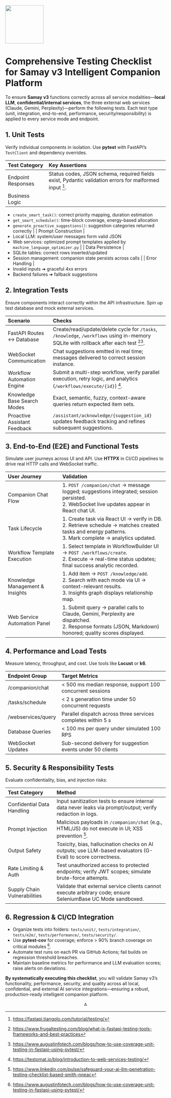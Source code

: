 <img src="https://r2cdn.perplexity.ai/pplx-full-logo-primary-dark%402x.png" class="logo" width="120"/>

# Comprehensive Testing Checklist for Samay v3 Intelligent Companion Platform

To ensure **Samay v3** functions correctly across all service modalities—**local LLM**, **confidential/internal services**, the three external web services (Claude, Gemini, Perplexity)—perform the following tests. Each test type (unit, integration, end-to-end, performance, security/responsibility) is applied to every service mode and endpoint.

## 1. Unit Tests

Verify individual components in isolation. Use **pytest** with FastAPI’s `TestClient` and dependency overrides.


| Test Category | Key Assertions |
| :-- | :-- |
| Endpoint Responses | Status codes, JSON schema, required fields exist, Pydantic validation errors for malformed input [^1]. |
| Business Logic |  |

- `create_smart_task()`: correct priority mapping, duration estimation
- `get_smart_schedule()`: time-block coverage, energy-based allocation
- `generate_proactive_suggestions()`: suggestion categories returned correctly
|
| Prompt Construction      |
- Local LLM: system/user messages form valid JSON
- Web services: optimized prompt templates applied by `machine_language_optimizer.py`
|
| Data Persistence         |
- SQLite tables: correct rows inserted/updated
- Session management: companion state persists across calls
|
| Error Handling           |
- Invalid inputs ➔ graceful 4xx errors
- Backend failures ➔ fallback suggestions


## 2. Integration Tests

Ensure components interact correctly within the API infrastructure. Spin up test database and mock external services.


| Scenario | Checks |
| :-- | :-- |
| FastAPI Routes ↔️ Database | Create/read/update/delete cycle for `/tasks`, `/knowledge`, `/workflows` using in-memory SQLite with rollback after each test [^2][^3]. |
| WebSocket Communication | Chat suggestions emitted in real time; messages delivered to correct session instance. |
| Workflow Automation Engine | Submit a multi-step workflow, verify parallel execution, retry logic, and analytics (`/workflows/execute/{id}`) [^4]. |
| Knowledge Base Search Modes | Exact, semantic, fuzzy, context-aware queries return expected item sets. |
| Proactive Assistant Feedback | `/assistant/acknowledge/{suggestion_id}` updates feedback tracking and refines subsequent suggestions. |

## 3. End-to-End (E2E) and Functional Tests

Simulate user journeys across UI and API. Use **HTTPX** in CI/CD pipelines to drive real HTTP calls and WebSocket traffic.


| User Journey | Validation |
| :-- | :-- |
| Companion Chat Flow | 1. `POST /companion/chat` → message logged; suggestions integrated; session persisted.<br>2. WebSocket live updates appear in React chat UI. |
| Task Lifecycle | 1. Create task via React UI → verify in DB.<br>2. Retrieve schedule → matches created tasks and energy patterns.<br>3. Mark complete → analytics updated. |
| Workflow Template Execution | 1. Select template in WorkflowBuilder UI → `POST /workflows/create`.<br>2. Execute → real-time status updates; final success analytic recorded. |
| Knowledge Management \& Insights | 1. Add item → `POST /knowledge/add`.<br>2. Search with each mode via UI → context-relevant results.<br>3. Insights graph displays relationship map. |
| Web Service Automation Panel | 1. Submit query → parallel calls to Claude, Gemini, Perplexity are dispatched.<br>2. Response formats (JSON, Markdown) honored; quality scores displayed. |

## 4. Performance and Load Tests

Measure latency, throughput, and cost. Use tools like **Locust** or **k6**.


| Endpoint Group | Target Metrics |
| :-- | :-- |
| /companion/chat | < 500 ms median response, support 100 concurrent sessions |
| /tasks/schedule | < 2 s generation time under 50 concurrent requests |
| /webservices/query | Parallel dispatch across three services completes within 5 s |
| Database Queries | < 100 ms per query under simulated 100 RPS |
| WebSocket Updates | Sub-second delivery for suggestion events under 50 clients |

## 5. Security \& Responsibility Tests

Evaluate confidentiality, bias, and injection risks:


| Test Category | Method |
| :-- | :-- |
| Confidential Data Handling | Input sanitization tests to ensure internal data never leaks via prompt/output; verify redaction in logs. |
| Prompt Injection | Malicious payloads in `/companion/chat` (e.g., HTML/JS) do not execute in UI; XSS prevention [^5]. |
| Output Safety | Toxicity, bias, hallucination checks on AI outputs; use LLM-based evaluators (G-Eval) to score correctness. |
| Rate Limiting \& Auth | Test unauthorized access to protected endpoints; verify JWT scopes; simulate brute-force attempts. |
| Supply Chain Vulnerabilities | Validate that external service clients cannot execute arbitrary code; ensure SeleniumBase UC Mode sandboxed. |

## 6. Regression \& CI/CD Integration

- Organize tests into folders: `tests/unit/`, `tests/integration/`, `tests/e2e/`, `tests/performance/`, `tests/security/`.
- Use **pytest-cov** for coverage; enforce > 90% branch coverage on critical modules [^3].
- Automate test runs on each PR via GitHub Actions; fail builds on regression threshold breaches.
- Maintain baseline metrics for performance and LLM evaluation scores; raise alerts on deviations.

**By systematically executing this checklist**, you will validate Samay v3’s functionality, performance, security, and quality across all local, confidential, and external AI service integrations—ensuring a robust, production-ready intelligent companion platform.

<div style="text-align: center">⁂</div>

[^1]: https://fastapi.tiangolo.com/tutorial/testing/

[^2]: https://www.frugaltesting.com/blog/what-is-fastapi-testing-tools-frameworks-and-best-practices

[^3]: https://www.augustinfotech.com/blogs/how-to-use-coverage-unit-testing-in-fastapi-using-pytest/

[^4]: https://testomat.io/blog/introduction-to-web-services-testing/

[^5]: https://www.linkedin.com/pulse/safeguard-your-ai-llm-penetration-testing-checklist-based-smith-nneac

[^6]: PHASE5_API_INTEGRATION_SUMMARY.md

[^7]: FINAL_PROJECT_COMPLETION_SUMMARY.md

[^8]: PHASE5_COMPLETE_FRONTEND_SUMMARY.md

[^9]: PHASE4_COMPLETION_SUMMARY.md

[^10]: PHASE3_COMPLETION_SUMMARY.md

[^11]: PHASE1_COMPLETION_SUMMARY.md

[^12]: PHASE2_COMPLETION_SUMMARY.md

[^13]: https://www.confident-ai.com/blog/llm-testing-in-2024-top-methods-and-strategies

[^14]: https://bugbug.io/blog/software-testing/web-service-testing/

[^15]: https://www.pluralsight.com/resources/blog/software-development/testing-llm-applications-devops

[^16]: https://stackoverflow.com/questions/72084607/what-are-the-best-practices-for-testing-a-fastapi-project-with-jwt-authenticatio

[^17]: https://zapple.tech/blog/aqa-process/automated-web-service-testing-tools/

[^18]: https://github.com/BishopFox/llm-testing-findings

[^19]: https://apidog.com/blog/unit-testing-fastapi/

[^20]: https://www.cigniti.com/blog/web-services-test-automation-framework-challenges-and-benefits/

[^21]: https://www.tredence.com/blog/llmops-checklist

[^22]: https://github.com/zhanymkanov/fastapi-best-practices

[^23]: https://testguild.com/test-web-services/

[^24]: https://www.manifest.ly/use-cases/software-development/integration-testing-checklist

[^25]: https://www.browserstack.com/guide/web-service-testing

[^26]: https://www.reversinglabs.com/blog/owasp-llm-ai-security-governance-checklist-13-action-items-for-your-team

[^27]: https://www.youtube.com/watch?v=9gC3Ot0LoUQ


